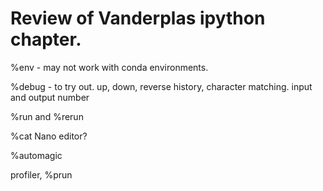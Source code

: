 # Review of Vanderplas ipython chapter.  

%env - may not work with conda environments.  

%debug - to try out. 
up, down, reverse history, character matching. 
input and output number

%run and %rerun

%cat 
Nano editor?  

%automagic 

profiler, %prun  
